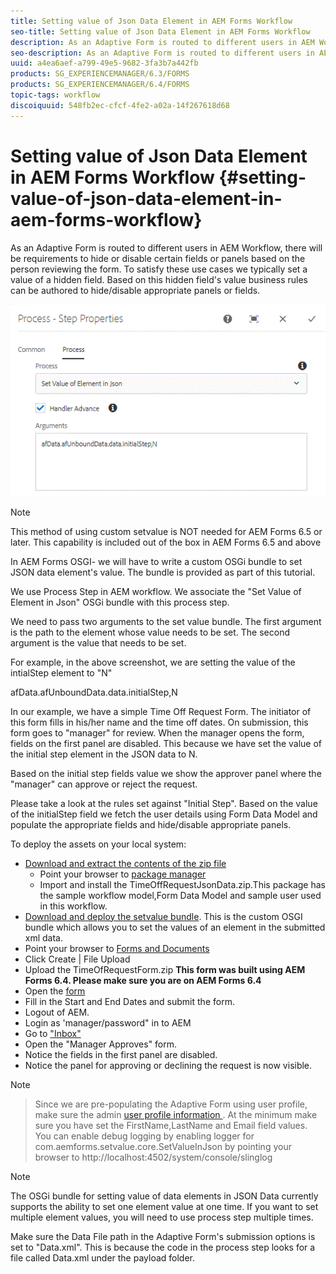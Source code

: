 ```yaml
---
title: Setting value of Json Data Element in AEM Forms Workflow
seo-title: Setting value of Json Data Element in AEM Forms Workflow
description: As an Adaptive Form is routed to different users in AEM Workflow, there will be requirements to hide or disable certain fields or panels based on the person reviewing the form. To satisfy these use cases we typically set a value of a hidden field. Based on this hidden field's value business rules can be authored to hide/disable appropriate panels or fields.
seo-description: As an Adaptive Form is routed to different users in AEM Workflow, there will be requirements to hide or disable certain fields or panels based on the person reviewing the form. To satisfy these use cases we typically set a value of a hidden field. Based on this hidden field's value business rules can be authored to hide/disable appropriate panels or fields.
uuid: a4ea6aef-a799-49e5-9682-3fa3b7a442fb
products: SG_EXPERIENCEMANAGER/6.3/FORMS
products: SG_EXPERIENCEMANAGER/6.4/FORMS
topic-tags: workflow
discoiquuid: 548fb2ec-cfcf-4fe2-a02a-14f267618d68
---
```


# Setting value of Json Data Element in AEM Forms Workflow {#setting-value-of-json-data-element-in-aem-forms-workflow}

As an Adaptive Form is routed to different users in AEM Workflow, there will be requirements to hide or disable certain fields or panels based on the person reviewing the form. To satisfy these use cases we typically set a value of a hidden field. Based on this hidden field's value business rules can be authored to hide/disable appropriate panels or fields.

 ![Setting value of an element in json data](assets/capture-3.gif)
 >[!NOTE]

 This method of using custom setvalue is NOT needed for AEM Forms 6.5 or later. This capability is included out of the box in AEM Forms 6.5 and above

In AEM Forms OSGI- we will have to write a custom OSGi bundle to set JSON data element's value. The bundle is provided as part of this tutorial.

We use Process Step in AEM workflow. We associate the "Set Value of Element in Json" OSGi bundle with this process step.

We need to pass two arguments to the set value bundle. The first argument is the path to the element whose value needs to be set. The second argument is the value that needs to be set.

For example, in the above screenshot, we are setting the value of the intialStep element to "N"

afData.afUnboundData.data.initialStep,N

In our example, we have a simple Time Off Request Form. The initiator of this form fills in his/her name and the time off dates. On submission, this form goes to "manager" for review. When the manager opens the form, fields on the first panel are disabled. This because we have set the value of the initial step element in the JSON data to N.

Based on the initial step fields value we show the approver panel where the "manager" can approve or reject the request.

Please take a look at the rules set against "Initial Step". Based on the value of the initialStep field we fetch the user details using Form Data Model and populate the appropriate fields and hide/disable appropriate panels.

To deploy the assets on your local system:

* [Download and extract the contents of the zip file](assets/setvalueinjsondata.zip)
  * Point your browser to [package manager](http://localhost:4502/crx/packmgr/index.jsp)
  * Import and install the TimeOffRequestJsonData.zip.This package has the sample workflow model,Form Data Model and sample user used in this workflow.
* [Download and deploy the setvalue bundle](https://forms.enablementadobe.com/content/DemoServerBundles/SetValueApp.core-1.0-SNAPSHOT.jar). This is the custom OSGI bundle which allows you to set the values of an element in the submitted xml data.
* Point your browser to [Forms and Documents](http://localhost:4502/aem/forms.html/content/dam/formsanddocuments)
* Click Create | File Upload
* Upload the TimeOfRequestForm.zip
 **This form was built using AEM Forms 6.4. Please make sure you are on AEM Forms 6.4**
* Open the [form](http://localhost:4502/content/dam/formsanddocuments/timeoffrequest/jcr:content?wcmmode=disabled)
* Fill in the Start and End Dates and submit the form.
* Logout of AEM.
* Login as 'manager/password" in to AEM
* Go to ["Inbox"](http://localhost:4502/aem/inbox)
* Open the "Manager Approves" form.
* Notice the fields in the first panel are disabled.
* Notice the panel for approving or declining the request is now visible.



>[!NOTE]

>Since we are pre-populating the Adaptive Form using user profile, make sure the admin [user profile information ](http://localhost:4502/security/users.html). At the minimum make sure you have set the FirstName,LastName and Email field values.
>You can enable debug logging by enabling logger for
>com.aemforms.setvalue.core.SetValueInJson
>by pointing your browser to http://localhost:4502/system/console/slinglog

>[!NOTE]
>
>The OSGi bundle for setting value of data elements in JSON Data currently supports the ability to set one element value at one time. If you want to set multiple element values, you will need to use process step multiple times.
>
>Make sure the Data File path in the Adaptive Form's submission options is set to "Data.xml". This is because the code in the process step looks for a file called Data.xml under the payload folder.
